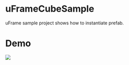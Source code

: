# uFrameCubeSample

uFrame sample project shows how to instantiate prefab.

# Demo
![](http://g.recordit.co/2MRTIIDZA7.gif)